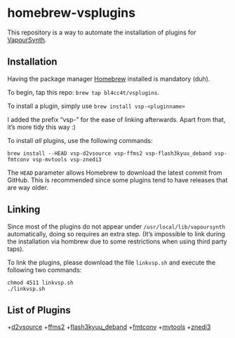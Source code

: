 homebrew-vsplugins
==================

This repository is a way to automate the installation of plugins for [VapourSynth](https://github.com/vapoursynth/vapoursynth).

Installation
------------

Having the package manager [Homebrew](https://brew.sh/) installed is mandatory (duh).

To begin, tap this repo: `brew tap bl4cc4t/vsplugins`.

To install a plugin, simply use `brew install vsp-<pluginname>`

I added the prefix “vsp-” for the ease of linking afterwards. Apart from that, it’s more tidy this way :)

To install *all* plugins, use the following commands:
```
brew install --HEAD vsp-d2vsource vsp-ffms2 vsp-flash3kyuu_deband vsp-fmtconv vsp-mvtools vsp-znedi3
```
The `HEAD` parameter allows Homebrew to download the latest commit from GitHub. This is recommended since some plugins tend to have releases that are way older.

Linking
-------

Since most of the plugins do not appear under `/usr/local/lib/vapoursynth` automatically, doing so requires an extra step.
(It’s impossible to link during the installation via hombrew due to some restrictions when using third party taps).

To link the plugins, please download the file `linkvsp.sh` and execute the following two commands:

```
chmod 4511 linkvsp.sh
./linkvsp.sh
```

List of Plugins
---------------

+[d2vsource](https://github.com/dwbuiten/d2vsource)
+[ffms2](https://github.com/FFMS/ffms2)
+[flash3kyuu_deband](https://github.com/SAPikachu/flash3kyuu_deband)
+[fmtconv](https://github.com/EleonoreMizo/fmtconv)
+[mvtools](https://github.com/dubhater/vapoursynth-mvtools)
+[znedi3](https://github.com/sekrit-twc/znedi3)
